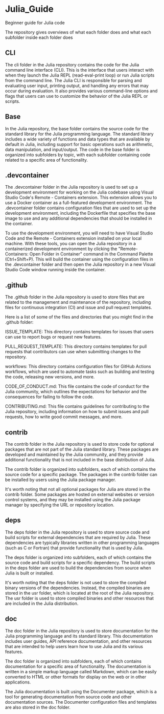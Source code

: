 # Julia_Guide
Beginner guide for Julia code

The repository gives overviews of what each folder does and what each subfolder inside each folder does
## CLI
The cli folder in the Julia repository contains the code for the Julia command line interface (CLI). This is the interface that users interact with when they launch the Julia REPL (read-eval-print loop) or run Julia scripts from the command line. The Julia CLI is responsible for parsing and evaluating user input, printing output, and handling any errors that may occur during evaluation. It also provides various command-line options and flags that users can use to customize the behavior of the Julia REPL or scripts.

## Base
In the Julia repository, the base folder contains the source code for the standard library for the Julia programming language. The standard library includes a wide variety of functions and data types that are available by default in Julia, including support for basic operations such as arithmetic, data manipulation, and input/output. The code in the base folder is organized into subfolders by topic, with each subfolder containing code related to a specific area of functionality.

## .devcontainer
The .devcontainer folder in the Julia repository is used to set up a development environment for working on the Julia codebase using Visual Studio Code's Remote - Containers extension. This extension allows you to use a Docker container as a full-featured development environment. The .devcontainer folder contains configuration files that are used to set up the development environment, including the Dockerfile that specifies the base image to use and any additional dependencies that should be installed in the container.

To use the development environment, you will need to have Visual Studio Code and the Remote - Containers extension installed on your local machine. With these tools, you can open the Julia repository in a containerized development environment by clicking the "Remote-Containers: Open Folder in Container" command in the Command Palette (Ctrl+Shift+P). This will build the container using the configuration files in the .devcontainer folder and then open the Julia repository in a new Visual Studio Code window running inside the container.

## .github
The .github folder in the Julia repository is used to store files that are related to the management and maintenance of the repository, including files for continuous integration (CI) and issue and pull request templates.

Here is a list of some of the files and directories that you might find in the .github folder:

ISSUE_TEMPLATE: This directory contains templates for issues that users can use to report bugs or request new features.

PULL_REQUEST_TEMPLATE: This directory contains templates for pull requests that contributors can use when submitting changes to the repository.

workflows: This directory contains configuration files for GitHub Actions workflows, which are used to automate tasks such as building and testing the code, releasing new versions, and more.

CODE_OF_CONDUCT.md: This file contains the code of conduct for the Julia community, which outlines the expectations for behavior and the consequences for failing to follow the code.

CONTRIBUTING.md: This file contains guidelines for contributing to the Julia repository, including information on how to submit issues and pull requests, how to write good commit messages, and more.

## contrib
The contrib folder in the Julia repository is used to store code for optional packages that are not part of the Julia standard library. These packages are developed and maintained by the Julia community, and they provide additional functionality that is not included in the base distribution of Julia.

The contrib folder is organized into subfolders, each of which contains the source code for a specific package. The packages in the contrib folder can be installed by users using the Julia package manager.

It's worth noting that not all optional packages for Julia are stored in the contrib folder. Some packages are hosted on external websites or version control systems, and they may be installed using the Julia package manager by specifying the URL or repository location.

## deps
The deps folder in the Julia repository is used to store source code and build scripts for external dependencies that are required by Julia. These dependencies are typically libraries written in other programming languages (such as C or Fortran) that provide functionality that is used by Julia.

The deps folder is organized into subfolders, each of which contains the source code and build scripts for a specific dependency. The build scripts in the deps folder are used to build the dependencies from source when Julia is built or installed.

It's worth noting that the deps folder is not used to store the compiled binary versions of the dependencies. Instead, the compiled binaries are stored in the usr folder, which is located at the root of the Julia repository. The usr folder is used to store compiled binaries and other resources that are included in the Julia distribution.

## doc
The doc folder in the Julia repository is used to store documentation for the Julia programming language and its standard library. This documentation includes user guides, API reference documentation, and other resources that are intended to help users learn how to use Julia and its various features.

The doc folder is organized into subfolders, each of which contains documentation for a specific area of functionality. The documentation is written in a simple markup language called Markdown, which can be easily converted to HTML or other formats for display on the web or in other applications.

The Julia documentation is built using the Documenter package, which is a tool for generating documentation from source code and other documentation sources. The Documenter configuration files and templates are also stored in the doc folder.
